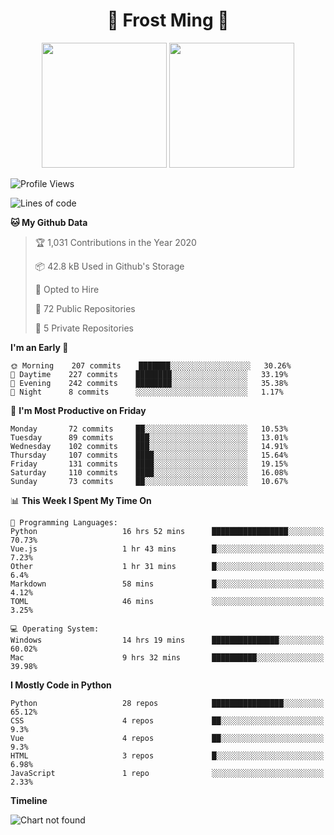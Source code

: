 <h1 align="center">🦄 Frost Ming 🐍</h1>

<p align="center">
  <img height="200" src="https://github-readme-stats.vercel.app/api?username=frostming&show_icons=true&theme=dracula&include_all_commits=true" />
  <img height="200" src="https://github-readme-stats.vercel.app/api/top-langs/?username=frostming&theme=dracula&show_icons=true" />
</p>

<!--START_SECTION:waka-->
![Profile Views](http://img.shields.io/badge/Profile%20Views-11-blue)

![Lines of code](https://img.shields.io/badge/From%20Hello%20World%20I%27ve%20Written-13.6%20million%20lines%20of%20code-blue)

**🐱 My Github Data** 

> 🏆 1,031 Contributions in the Year 2020
 > 
> 📦 42.8 kB Used in Github's Storage 
 > 
> 💼 Opted to Hire
 > 
> 📜 72 Public Repositories
 > 
> 🔑 5 Private Repositories 

**I'm an Early 🐤** 

```text
🌞 Morning    207 commits    ███████░░░░░░░░░░░░░░░░░░   30.26% 
🌆 Daytime    227 commits    ████████░░░░░░░░░░░░░░░░░   33.19% 
🌃 Evening    242 commits    ████████░░░░░░░░░░░░░░░░░   35.38% 
🌙 Night      8 commits      ░░░░░░░░░░░░░░░░░░░░░░░░░   1.17%

```
📅 **I'm Most Productive on Friday** 

```text
Monday       72 commits     ██░░░░░░░░░░░░░░░░░░░░░░░   10.53% 
Tuesday      89 commits     ███░░░░░░░░░░░░░░░░░░░░░░   13.01% 
Wednesday    102 commits    ███░░░░░░░░░░░░░░░░░░░░░░   14.91% 
Thursday     107 commits    ████░░░░░░░░░░░░░░░░░░░░░   15.64% 
Friday       131 commits    ████░░░░░░░░░░░░░░░░░░░░░   19.15% 
Saturday     110 commits    ████░░░░░░░░░░░░░░░░░░░░░   16.08% 
Sunday       73 commits     ██░░░░░░░░░░░░░░░░░░░░░░░   10.67%

```


📊 **This Week I Spent My Time On** 

```text
💬 Programming Languages: 
Python                   16 hrs 52 mins      █████████████████░░░░░░░░   70.73% 
Vue.js                   1 hr 43 mins        █░░░░░░░░░░░░░░░░░░░░░░░░   7.23% 
Other                    1 hr 31 mins        █░░░░░░░░░░░░░░░░░░░░░░░░   6.4% 
Markdown                 58 mins             █░░░░░░░░░░░░░░░░░░░░░░░░   4.12% 
TOML                     46 mins             ░░░░░░░░░░░░░░░░░░░░░░░░░   3.25%

💻 Operating System: 
Windows                  14 hrs 19 mins      ███████████████░░░░░░░░░░   60.02% 
Mac                      9 hrs 32 mins       ██████████░░░░░░░░░░░░░░░   39.98%

```

**I Mostly Code in Python** 

```text
Python                   28 repos            ████████████████░░░░░░░░░   65.12% 
CSS                      4 repos             ██░░░░░░░░░░░░░░░░░░░░░░░   9.3% 
Vue                      4 repos             ██░░░░░░░░░░░░░░░░░░░░░░░   9.3% 
HTML                     3 repos             █░░░░░░░░░░░░░░░░░░░░░░░░   6.98% 
JavaScript               1 repo              ░░░░░░░░░░░░░░░░░░░░░░░░░   2.33%

```


**Timeline**

![Chart not found](https://github.com/frostming/frostming/blob/master/charts/bar_graph.png) 


<!--END_SECTION:waka-->

